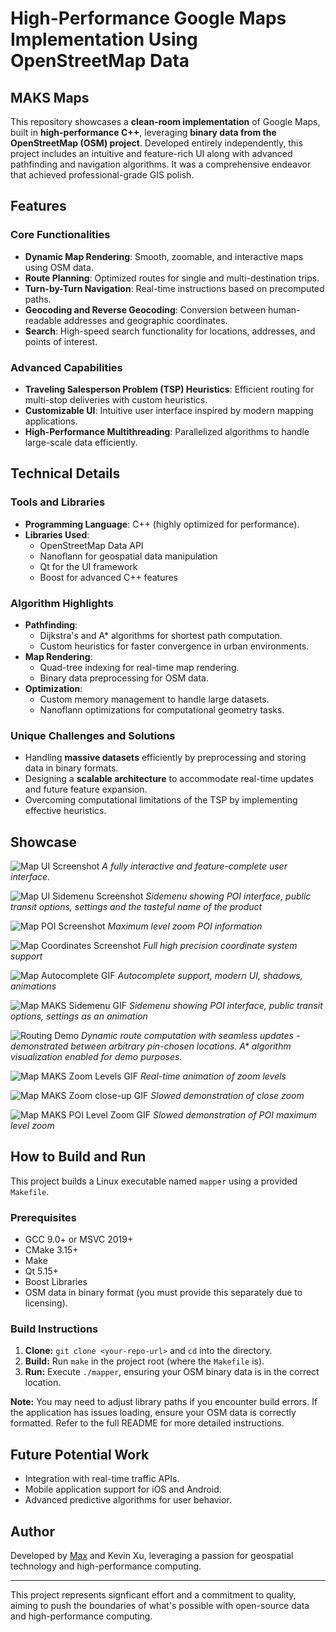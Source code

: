 # High-Performance Google Maps Implementation Using OpenStreetMap Data

## MAKS Maps

This repository showcases a **clean-room implementation** of Google Maps, built in **high-performance C++**, leveraging **binary data from the OpenStreetMap (OSM) project**. Developed entirely independently, this project includes an intuitive and feature-rich UI along with advanced pathfinding and navigation algorithms. It was a comprehensive endeavor that achieved professional-grade GIS polish.

## Features

### Core Functionalities
- **Dynamic Map Rendering**: Smooth, zoomable, and interactive maps using OSM data.
- **Route Planning**: Optimized routes for single and multi-destination trips.
- **Turn-by-Turn Navigation**: Real-time instructions based on precomputed paths.
- **Geocoding and Reverse Geocoding**: Conversion between human-readable addresses and geographic coordinates.
- **Search**: High-speed search functionality for locations, addresses, and points of interest.

### Advanced Capabilities
- **Traveling Salesperson Problem (TSP) Heuristics**: Efficient routing for multi-stop deliveries with custom heuristics.
- **Customizable UI**: Intuitive user interface inspired by modern mapping applications.
- **High-Performance Multithreading**: Parallelized algorithms to handle large-scale data efficiently.

## Technical Details

### Tools and Libraries
- **Programming Language**: C++ (highly optimized for performance).
- **Libraries Used**:
  - OpenStreetMap Data API
  - Nanoflann for geospatial data manipulation
  - Qt for the UI framework
  - Boost for advanced C++ features

### Algorithm Highlights
- **Pathfinding**:
  - Dijkstra's and A* algorithms for shortest path computation.
  - Custom heuristics for faster convergence in urban environments.
- **Map Rendering**:
  - Quad-tree indexing for real-time map rendering.
  - Binary data preprocessing for OSM data.
- **Optimization**:
  - Custom memory management to handle large datasets.
  - Nanoflann optimizations for computational geometry tasks.

### Unique Challenges and Solutions
- Handling **massive datasets** efficiently by preprocessing and storing data in binary formats.
- Designing a **scalable architecture** to accommodate real-time updates and future feature expansion.
- Overcoming computational limitations of the TSP by implementing effective heuristics.

## Showcase

![Map UI Screenshot](Assets/pin-location.png)
_A fully interactive and feature-complete user interface._

![Map UI Sidemenu Screenshot](Assets/map_with_POI.png)
_Sidemenu showing POI interface, public transit options, settings and the tasteful name of the product_

![Map POI Screenshot](Assets/map_with_POI.png)
_Maximum level zoom POI information_

![Map Coordinates Screenshot](Assets/coordinates.png)
_Full high precision coordinate system support_

![Map Autocomplete GIF](Assets/autocomplete.gif)
_Autocomplete support, modern UI, shadows, animations_

![Map MAKS Sidemenu GIF](Assets/autocomplete.gif)
_Sidemenu showing POI interface, public transit options, settings as an animation_

![Routing Demo](Assets/pin-navigation_visualized.gif)
_Dynamic route computation with seamless updates - demonstrated between arbitrary pin-chosen locations. A* algorithm visualization enabled for demo purposes._


![Map MAKS Zoom Levels GIF](Assets/zoom.gif)
_Real-time animation of zoom levels_

![Map MAKS Zoom close-up GIF](Assets/zoom-close-slowed.gif)
_Slowed demonstration of close zoom_

![Map MAKS POI Level Zoom GIF](Assets/POI-level-zoom.gif)
_Slowed demonstration of POI maximum level zoom_

## How to Build and Run

This project builds a Linux executable named `mapper` using a provided `Makefile`.

### Prerequisites

-   GCC 9.0+ or MSVC 2019+
-   CMake 3.15+
-   Make
-   Qt 5.15+
-   Boost Libraries
-   OSM data in binary format (you must provide this separately due to licensing).

### Build Instructions

1.  **Clone:** `git clone <your-repo-url>` and `cd` into the directory.
2.  **Build:** Run `make` in the project root (where the `Makefile` is).
3.  **Run:** Execute `./mapper`, ensuring your OSM binary data is in the correct location.

**Note:** You may need to adjust library paths if you encounter build errors. If the application has issues loading, ensure your OSM data is correctly formatted. Refer to the full README for more detailed instructions.

## Future Potential Work
- Integration with real-time traffic APIs.
- Mobile application support for iOS and Android.
- Advanced predictive algorithms for user behavior.

## Author
Developed by [Max](https://github.com/maxsteep) and Kevin Xu, leveraging a passion for geospatial technology and high-performance computing.

---

This project represents signficant effort and a commitment to quality, aiming to push the boundaries of what's possible with open-source data and high-performance computing.

